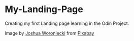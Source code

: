 # My-Landing-Page

Creating my first Landing page learning in the Odin Project.

Image by <a href="https://pixabay.com/users/joshuaworoniecki-12734309/?utm_source=link-attribution&utm_medium=referral&utm_campaign=image&utm_content=5017973">Joshua Woroniecki</a> from <a href="https://pixabay.com//?utm_source=link-attribution&utm_medium=referral&utm_campaign=image&utm_content=5017973">Pixabay</a>